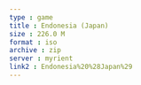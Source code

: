 ```yaml
---
type : game
title : Endonesia (Japan)
size : 226.0 M
format : iso
archive : zip
server : myrient
link2 : Endonesia%20%28Japan%29
---
```


